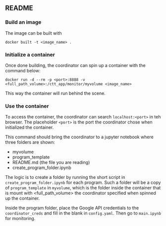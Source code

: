 ## README

### Build an image

The image can be built with 

``docker built -t <image_name> .``

### Initialize a container

Once done building, the coordinator can spin up a container with the command below:

``docker run -d --rm -p <port>:8888 -v <full_path_volume>:/ctt_app/monitor/myvolume <image_name>``

This way the container will run behind the scene.

### Use the container

To access the container, the coordinator can search ``localhost:<port>`` in teh browser. The placeholder `<port>` is the port the coordinator chose when initialized the container.

This command should bring the coordinator to a jupyter notebook where three folders are shown:

- myvolume
- program_template
- README.md (the file you are reading)
- create_program_folder.ipynb

The logic is to create a folder by running the short script in `create_program_folder.ipynb` for each program. Such a folder will be a copy of `program_template` in `myvolume`, which is the folder inside the container that is mount with <full_path_volume> the coordinator specified when spinned up the container.

Inside the program folder, place the Google API credentials to the `coordinator_creds` and fill in the blank in `config.yaml`. Then go to `main.ipynb` for monitoring.
